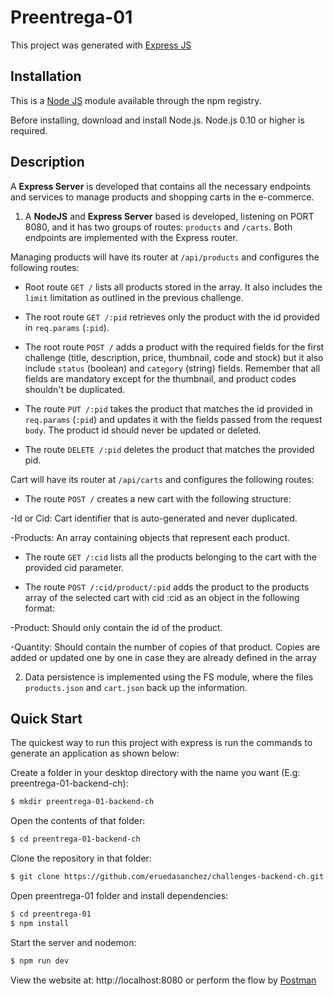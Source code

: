 # Preentrega-01

This project was generated with [Express JS](https://github.com/expressjs/express)

## Installation

This is a [Node JS](https://github.com/nodejs/node) module available through the npm registry.

Before installing, download and install Node.js. Node.js 0.10 or higher is required.

## Description

A **Express Server** is developed that contains all the necessary endpoints and services to manage products and shopping carts in the e-commerce.

1. A **NodeJS** and **Express Server** based is developed, listening on PORT 8080, and it has two groups of routes: `products` and `/carts`. Both endpoints are implemented with the Express router.

Managing products will have its router at `/api/products` and configures the following routes:

* Root route `GET /` lists all products stored in the array. It also includes the `limit` limitation as outlined in the previous challenge.   

* The root route `GET /:pid` retrieves only the product with the id provided in `req.params` (`:pid`).

* The root route `POST /` adds a product with the required fields for the first challenge (title, description, price, thumbnail, code and stock) but it also include `status` (boolean) and `category` (string) fields. Remember that all fields are mandatory except for the thumbnail, and product codes shouldn't be duplicated.

* The route `PUT /:pid` takes the product that matches the id provided in `req.params` (`:pid`) and updates it with the fields passed from the request `body`. The product id should never be updated or deleted.

* The route `DELETE /:pid` deletes the product that matches the provided pid.

Cart will have its router at `/api/carts` and configures the following routes:

* The route `POST /` creates a new cart with the following structure: 

-Id or Cid: Cart identifier that is auto-generated and never duplicated.

-Products: An array containing objects that represent each product.

* The route `GET /:cid` lists all the products belonging to the cart with the provided cid parameter.

* The route `POST /:cid/product/:pid` adds the product to the products array of the selected cart with cid :cid as an object in the following format:

-Product: Should only contain the id of the product.

-Quantity: Should contain the number of copies of that product. Copies are added or updated one by one in case they are already defined in the array

2. Data persistence is implemented using the FS module, where the files `products.json` and `cart.json` back up the information.

## Quick Start

The quickest way to run this project with express is run the commands to generate an application as shown below:

Create a folder in your desktop directory with the name you want (E.g: preentrega-01-backend-ch):

```bash
$ mkdir preentrega-01-backend-ch
```

Open the contents of that folder:

```bash
$ cd preentrega-01-backend-ch
```

Clone the repository in that folder:

```bash
$ git clone https://github.com/eruedasanchez/challenges-backend-ch.git
```

Open preentrega-01 folder and install dependencies:

```bash
$ cd preentrega-01
$ npm install
```

Start the server and nodemon:

```bash
$ npm run dev 
```

View the website at: http://localhost:8080 or perform the flow by [Postman](https://www.postman.com/)
